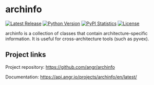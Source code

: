 # archinfo
[![Latest Release](https://img.shields.io/pypi/v/archinfo.svg)](https://pypi.python.org/pypi/archinfo/)
[![Python Version](https://img.shields.io/pypi/pyversions/archinfo)](https://pypi.python.org/pypi/archinfo/)
[![PyPI Statistics](https://img.shields.io/pypi/dm/archinfo.svg)](https://pypistats.org/packages/archinfo)
[![License](https://img.shields.io/github/license/angr/archinfo.svg)](https://github.com/angr/archinfo/blob/master/LICENSE)

archinfo is a collection of classes that contain architecture-specific information.
It is useful for cross-architecture tools (such as pyvex).

## Project links
Project repository: https://github.com/angr/archinfo

Documentation: https://api.angr.io/projects/archinfo/en/latest/
